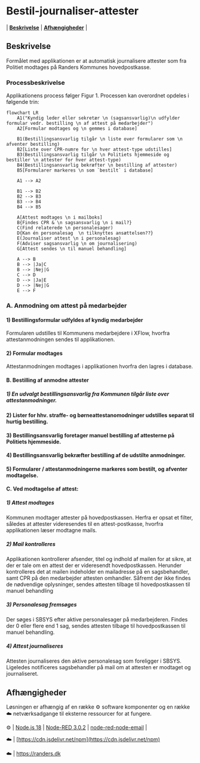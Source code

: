 # Bestil-journaliser-attester
|  [**Beskrivelse**](#beskrivelse)  |  [**Afhængigheder**](#afh%C3%A6ngigheder)  |

## Beskrivelse
Formålet med applikationen er at automatisk journalisere attester som fra Politiet modtages på Randers Kommunes hovedpostkasse. 

### Processbeskrivelse
Applikationens process følger Figur 1. Processen kan overordnet opdeles i følgende trin:
```mermaid
flowchart LR
    A1("Kyndig leder eller sekretær \n (sagsansvarlig)\n udfylder formular vedr. bestilling \n af attest på medarbejder")
    A2[Formular modtages og \n gemmes i database]
    
    B1(Bestillingsansvarlig tilgår \n liste over formularer som \n afventer bestilling)
    B2[Liste over CPR-numre for \n hver attest-type udstilles]
    B3(Bestillingsansvarlig tilgår \n Politiets hjemmeside og bestiller \n attester for hver attest-type)
    B4(Bestillingsansvarlig bekræfter \n bestilling af attester)
    B5[Formularer markeres \n som `bestilt` i database]

    A1 --> A2

    B1 --> B2
    B2 --> B3
    B3 --> B4
    B4 --> B5

    A[Attest modtages \n i mailboks]
    B{Findes CPR & \n sagsansvarlig \n i mail?}
    C(Find relaterede \n personalesager)
    D{Kan én personalesag  \n tilknyttes ansættelsen??}
    E(Journaliser attest \n i personalesag)
    F(Adviser sagsansvarlig \n om journalisering)
    G[Attest sendes \n til manuel behandling]

    A --> B
    B --> |Ja|C
    B --> |Nej|G
    C --> D
    D --> |Ja|E
    D --> |Nej|G
    E --> F
```
### A. Anmodning om attest på medarbejder
#### 1) Bestillingsformular udfyldes af kyndig medarbejder
Formularen udstilles til Kommunens medarbejdere i XFlow, hvorfra attestanmodningen sendes til applikationen.

#### 2) Formular modtages 
Attestanmodningen modtages i applikationen hvorfra den lagres i database.

#### B. Bestilling af anmodne attester
##### 1) En udvalgt bestillingsansvarlig fra Kommunen tilgår liste over attestanmodninger.

#### 2) Lister for hhv. straffe- og børneattestanomodninger udstilles separat til hurtig bestilling.

#### 3) Bestillingsansvarlig foretager manuel bestilling af attesterne på Politiets hjemmeside.

#### 4) Bestillingsansvarlig bekræfter bestilling af de udstilte anmodninger.

#### 5) Formularer / attestanmodningerne markeres som bestilt, og afventer modtagelse.

#### C. Ved modtagelse af attest:
##### 1) Attest modtages
Kommunen modtager attester på hovedpostkassen. Herfra er opsat et filter, således at attester videresendes til en attest-postkasse, hvorfra applikationen læser modtagne mails.

##### 2) Mail kontrolleres
Applikationen kontrollerer afsender, titel og indhold af mailen for at sikre, at der er tale om en attest der er videresendt hovedpostkassen. Herunder kontrolleres det at mailen indeholder en mailadresse på en sagsbehandler, samt CPR på den medarbejder attesten omhandler. Såfremt der ikke findes de nødvendige oplysninger, sendes attesten tilbage til hovedpostkassen til manuel behandling

##### 3) Personalesag fremsøges
Der søges i SBSYS efter aktive personalesager på medarbejderen. Findes der 0 eller flere end 1 sag, sendes attesten tilbage til hovedpostkassen til manuel behandling.

##### 4) Attest journaliseres
Attesten journaliseres den aktive personalesag som foreligger i SBSYS. Ligeledes notificeres sagsbehandler på mail om at attesten er modtaget og journaliseret.

## Afhængigheder
Løsningen er afhængig af en række ⚙️ software komponenter og en række ☁️ netværksadgange til eksterne ressourcer for at fungere.

⚙️ |  [Node.js 18](https://docs.npmjs.com/downloading-and-installing-node-js-and-npm)  |  [Node-RED 3.0.2](https://nodered.org/docs/getting-started/windows)  |  [node-red-node-email](https://flows.nodered.org/node/node-red-node-email)  |

☁️ |  [https://cdn.jsdelivr.net/npm](https://cdn.jsdelivr.net/npm) 

☁️  |  https://randers.dk 
